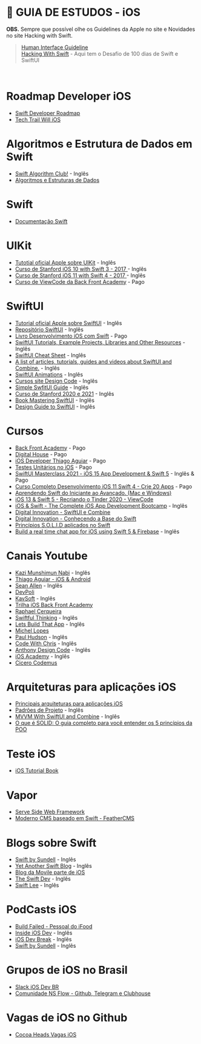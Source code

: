 # 🚀 GUIA DE ESTUDOS - iOS

**OBS.** Sempre que possível olhe os Guidelines da Apple no site e Novidades no site Hacking with Swift.


> [Human Interface Guideline](https://developer.apple.com/design/human-interface-guidelines/) <br />
> [Hacking With Swift](https://www.hackingwithswift.com/) - Aqui tem o Desafio de 100 dias de Swift e SwiftUI
<br/>

# Roadmap Developer iOS

- [Swift Developer Roadmap](https://trello.com/b/hLGyiEEE/swift-developer-roadmap)
- [Tech Trail Will iOS](https://trello.com/b/qmF8D42f/tech-trail-will-ios)

# Algoritmos e Estrutura de Dados em Swift
- [Swift Algorithm Club!](https://github.com/raywenderlich/swift-algorithm-club) - Inglês
- [Algoritmos e Estruturas de Dados](https://github.com/kelvins/Algoritmos-e-Estruturas-de-Dados)

# Swift

- [Documentação Swift](https://docs.swift.org/swift-book/)

# UIKit
- [Tutotial oficial Apple sobre UIKit](https://developer.apple.com/tutorials/app-dev-training#uikit-essentials) - Inglês
- [Curso de Stanford iOS 10 with Swift 3 - 2017 ](https://www.youtube.com/playlist?list=PL3d_SFOiG7_-AhUEwk_TJ_GEjO67GMBHR) - Inglês
- [Curso de Stanford iOS 11 with Swift 4 - 2017 ](https://www.youtube.com/playlist?list=PL3d_SFOiG7_8ofjyKzX6Nl1wZehbdiZC_) - Inglês
- [Curso de ViewCode da Back Front Academy](https://www.hotmart.com/product/viewcode-descomplicado/W52464604O) - Pago

# SwiftUI
- [Tutorial oficial Apple sobre SwiftUI](https://www.objective.com.br/insights/principais-arquiteturas-para-aplicacoes-ios/) - Inglês
- [Repositório SwiftUI](https://github.com/Jinxiansen/SwiftUI) - Inglês
- [Livro Desenvolvimento iOS com Swift](https://leanpub.com/ioscloud) - Pago
- [SwiftUI Tutorials, Example Projects, Libraries and Other Resources](https://swiftui.devindex.xyz/) - Inglês
- [SwiftUI Cheat Sheet](https://github.com/SimpleBoilerplates/SwiftUI-Cheat-Sheet) - Inglês
- [A list of articles, tutorials, guides and videos about SwiftUI and Combine.](https://github.com/vlondon/awesome-swiftui) - Inglês
- [SwiftUI Animations](https://github.com/Shubham0812/SwiftUI-Animations) - Inglês
- [Cursos site Design Code](https://designcode.io/courses) - Inglês
- [Simple SwfitUI Guide](https://www.simpleswiftguide.com/) - Inglês
- [Curso de Stanford 2020 e 2021](https://cs193p.sites.stanford.edu/) - Inglês
- [Book Mastering SwiftUI](https://swiftui.s3-us-west-2.amazonaws.com/mastering-swiftui-sample.pdf) - Inglês
- [Design Guide to SwiftUI](https://swiftui.design/guide) - Inglês

# Cursos
- [Back Front Academy](https://programa.backfront.com.br/desenvolvedor) - Pago
- [Digital House](https://www.digitalhouse.com/br/curso/desenvolvimento-mobile-ios?gclid=Cj0KCQjwraqHBhDsARIsAKuGZeF0ZlBKr7aYLJrAS2AUnwc7hXeLFgQ3TBzKAcw8qBtlNsgjt_dZB-YaAkjdEALw_wcB) - Pago
- [iOS Developer Thiago Aguiar](https://iosdeveloper.com.br/ios/curso?utm_campaign=AE&utm_source=blog&utm_medium=hello-bar) - Pago
- [Testes Unitários no iOS](https://www.udemy.com/course/do-iniciante-ao-avancado-em-testes-unitarios-no-ios/) - Pago
- [SwiftUI Masterclass 2021 - iOS 15 App Development & Swift 5](https://www.udemy.com/course/swiftui-masterclass-course-ios-development-with-swift/) - Inglês & Pago
- [Curso Completo Desenvolvimento iOS 11 Swift 4 - Crie 20 Apps](https://www.udemy.com/course/curso-completo-de-desenvolvimento-ios11swift4/) - Pago
- [Aprendendo Swift do Iniciante ao Avançado. (Mac e Windows)](https://www.udemy.com/course/aprendendoswift3/)
- [iOS 13 & Swift 5 - Recriando o Tinder 2020 - ViewCode](https://www.udemy.com/course/ios-13-swift-5-recriando-o-tinder-2020/)
- [iOS & Swift - The Complete iOS App Development Bootcamp](https://www.udemy.com/course/ios-13-app-development-bootcamp/) - Inglês
- [Digital Innovation - SwiftUI e Combine](https://web.digitalinnovation.one/course/criando-um-aplicativo-com-swiftui-e-combine/learning/9f50bf10-c6b1-4c8a-8396-7c5be027b91e/)
- [Digital Innovation - Conhecendo a Base do Swift](https://web.digitalinnovation.one/course/conhecendo-a-base-do-swift/learning/ccfecff3-da40-4b1a-bd13-3bbdc29950a6/?back=/browse)
- [Princípios S.O.L.I.D aplicados no Swift](https://www.udemy.com/course/principios-solid-no-swift/)
- [Build a real time chat app for iOS using Swift 5 & Firebase](https://iosacademy.teachable.com/p/build-messenger-app) - Inglês

# Canais Youtube
- [Kazi Munshimun Nabi](https://www.youtube.com/c/AnikMunshimunNabi/videos) - Inglês
- [Thiago Aguiar - iOS & Android](https://www.youtube.com/c/TiagoAguiar/videos)
- [Sean Allen](https://www.youtube.com/c/SeanAllen/videos) - Inglês
- [DevPoli](https://www.youtube.com/c/DevPoli/videos)
- [KavSoft](https://www.youtube.com/c/Kavsoft/videos) - Inglês
- [Trilha iOS Back Front Academy](https://www.youtube.com/watch?v=fcloLxGcgpM&list=PLQ1R_-BgWHXRZgWpL4XYVhuF-IAMuBDEu)
- [Raphael Cerqueira](https://www.youtube.com/c/RaphaelCerqueira/videos)
- [Swiftful Thinking](https://www.youtube.com/c/SwiftfulThinking/videos) - Inglês
- [Lets Build That App](https://www.youtube.com/c/LetsBuildThatApp/videos) - Inglês
- [Michel Lopes](https://www.youtube.com/channel/UC_Z0xQUwA5G06-LZFnmR8MA/videos)
- [Paul Hudson](https://www.youtube.com/c/PaulHudson/videos) - Inglês
- [Code With Chris](https://www.youtube.com/c/CodeWithChris/videos) - Inglês
- [Anthony Design Code](https://www.youtube.com/channel/UC_BVkRTcuFMA_ZV7SsJ1eNA/videos) - Inglês
- [iOS Academy](https://www.youtube.com/c/iOSAcademy/videos) - Inglês
- [Cicero Codemus](https://www.youtube.com/c/C%C3%ADceroCamargoCODEMUS/videos)

# Arquiteturas para aplicações iOS
- [Principais arquiteturas para aplicações iOS](https://www.objective.com.br/insights/principais-arquiteturas-para-aplicacoes-ios/)
- [Padrões de Projeto](https://refactoring.guru/pt-br/) - Inglês
- [MVVM With SwiftUI and Combine](https://betterprogramming.pub/implement-a-clean-mvvm-architecture-in-swiftui-with-combine-637246fa1342) - Inglês
- [O que é SOLID: O guia completo para você entender os 5 princípios da POO](https://medium.com/desenvolvendo-com-paixao/o-que-%C3%A9-solid-o-guia-completo-para-voc%C3%AA-entender-os-5-princ%C3%ADpios-da-poo-2b937b3fc530)

# Teste iOS
- [iOS Tutorial Book](https://www.softcover.io/read/7671f69a/ios-tutorial-book/frontmatter) 

# Vapor
- [Serve Side Web Framework](https://www.objective.com.br/insights/principais-arquiteturas-para-aplicacoes-ios/) 
- [Moderno CMS baseado em Swift - FeatherCMS](https://www.objective.com.br/insights/principais-arquiteturas-para-aplicacoes-ios/)

# Blogs sobre Swift
- [Swift by Sundell](https://www.swiftbysundell.com/) - Inglês
- [Yet Another Swift Blog](https://www.objective.com.br/insights/principais-arquiteturas-para-aplicacoes-ios/) - Inglês
- [Blog da Movile parte de iOS](https://movile.blog/categoria/ios/)
- [The Swift Dev](https://theswiftdev.com/) - Inglês
- [Swift Lee](https://www.objective.com.br/insights/principais-arquiteturas-para-aplicacoes-ios/) - Inglês

# PodCasts iOS
- [Build Failed - Pessoal do iFood](https://podcasts.apple.com/br/podcast/build-failed-podcast/id1497071596)
- [Inside iOS Dev](https://insideiosdev.com/) - Inglês
- [iOS Dev Break](https://iosdevbreak.com/) - Inglês
- [Swift by Sundell](https://www.swiftbysundell.com/podcast/) - Inglês

# Grupos de iOS no Brasil
- [Slack iOS Dev BR](https://iosdevbr.herokuapp.com/)
- [Comunidade NS Flow - Github, Telegram e Clubhouse](https://nsflow.codes/)

# Vagas de iOS no Github
- [Cocoa Heads Vagas iOS](https://github.com/CocoaHeadsBrasil/vagas)
